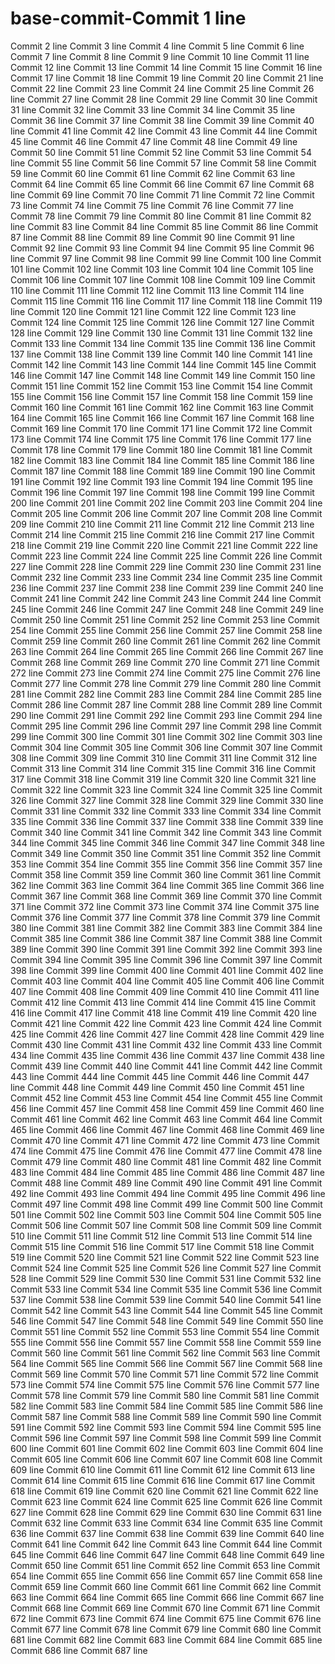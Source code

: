 # base-commit-Commit 1 line
Commit 2 line
Commit 3 line
Commit 4 line
Commit 5 line
Commit 6 line
Commit 7 line
Commit 8 line
Commit 9 line
Commit 10 line
Commit 11 line
Commit 12 line
Commit 13 line
Commit 14 line
Commit 15 line
Commit 16 line
Commit 17 line
Commit 18 line
Commit 19 line
Commit 20 line
Commit 21 line
Commit 22 line
Commit 23 line
Commit 24 line
Commit 25 line
Commit 26 line
Commit 27 line
Commit 28 line
Commit 29 line
Commit 30 line
Commit 31 line
Commit 32 line
Commit 33 line
Commit 34 line
Commit 35 line
Commit 36 line
Commit 37 line
Commit 38 line
Commit 39 line
Commit 40 line
Commit 41 line
Commit 42 line
Commit 43 line
Commit 44 line
Commit 45 line
Commit 46 line
Commit 47 line
Commit 48 line
Commit 49 line
Commit 50 line
Commit 51 line
Commit 52 line
Commit 53 line
Commit 54 line
Commit 55 line
Commit 56 line
Commit 57 line
Commit 58 line
Commit 59 line
Commit 60 line
Commit 61 line
Commit 62 line
Commit 63 line
Commit 64 line
Commit 65 line
Commit 66 line
Commit 67 line
Commit 68 line
Commit 69 line
Commit 70 line
Commit 71 line
Commit 72 line
Commit 73 line
Commit 74 line
Commit 75 line
Commit 76 line
Commit 77 line
Commit 78 line
Commit 79 line
Commit 80 line
Commit 81 line
Commit 82 line
Commit 83 line
Commit 84 line
Commit 85 line
Commit 86 line
Commit 87 line
Commit 88 line
Commit 89 line
Commit 90 line
Commit 91 line
Commit 92 line
Commit 93 line
Commit 94 line
Commit 95 line
Commit 96 line
Commit 97 line
Commit 98 line
Commit 99 line
Commit 100 line
Commit 101 line
Commit 102 line
Commit 103 line
Commit 104 line
Commit 105 line
Commit 106 line
Commit 107 line
Commit 108 line
Commit 109 line
Commit 110 line
Commit 111 line
Commit 112 line
Commit 113 line
Commit 114 line
Commit 115 line
Commit 116 line
Commit 117 line
Commit 118 line
Commit 119 line
Commit 120 line
Commit 121 line
Commit 122 line
Commit 123 line
Commit 124 line
Commit 125 line
Commit 126 line
Commit 127 line
Commit 128 line
Commit 129 line
Commit 130 line
Commit 131 line
Commit 132 line
Commit 133 line
Commit 134 line
Commit 135 line
Commit 136 line
Commit 137 line
Commit 138 line
Commit 139 line
Commit 140 line
Commit 141 line
Commit 142 line
Commit 143 line
Commit 144 line
Commit 145 line
Commit 146 line
Commit 147 line
Commit 148 line
Commit 149 line
Commit 150 line
Commit 151 line
Commit 152 line
Commit 153 line
Commit 154 line
Commit 155 line
Commit 156 line
Commit 157 line
Commit 158 line
Commit 159 line
Commit 160 line
Commit 161 line
Commit 162 line
Commit 163 line
Commit 164 line
Commit 165 line
Commit 166 line
Commit 167 line
Commit 168 line
Commit 169 line
Commit 170 line
Commit 171 line
Commit 172 line
Commit 173 line
Commit 174 line
Commit 175 line
Commit 176 line
Commit 177 line
Commit 178 line
Commit 179 line
Commit 180 line
Commit 181 line
Commit 182 line
Commit 183 line
Commit 184 line
Commit 185 line
Commit 186 line
Commit 187 line
Commit 188 line
Commit 189 line
Commit 190 line
Commit 191 line
Commit 192 line
Commit 193 line
Commit 194 line
Commit 195 line
Commit 196 line
Commit 197 line
Commit 198 line
Commit 199 line
Commit 200 line
Commit 201 line
Commit 202 line
Commit 203 line
Commit 204 line
Commit 205 line
Commit 206 line
Commit 207 line
Commit 208 line
Commit 209 line
Commit 210 line
Commit 211 line
Commit 212 line
Commit 213 line
Commit 214 line
Commit 215 line
Commit 216 line
Commit 217 line
Commit 218 line
Commit 219 line
Commit 220 line
Commit 221 line
Commit 222 line
Commit 223 line
Commit 224 line
Commit 225 line
Commit 226 line
Commit 227 line
Commit 228 line
Commit 229 line
Commit 230 line
Commit 231 line
Commit 232 line
Commit 233 line
Commit 234 line
Commit 235 line
Commit 236 line
Commit 237 line
Commit 238 line
Commit 239 line
Commit 240 line
Commit 241 line
Commit 242 line
Commit 243 line
Commit 244 line
Commit 245 line
Commit 246 line
Commit 247 line
Commit 248 line
Commit 249 line
Commit 250 line
Commit 251 line
Commit 252 line
Commit 253 line
Commit 254 line
Commit 255 line
Commit 256 line
Commit 257 line
Commit 258 line
Commit 259 line
Commit 260 line
Commit 261 line
Commit 262 line
Commit 263 line
Commit 264 line
Commit 265 line
Commit 266 line
Commit 267 line
Commit 268 line
Commit 269 line
Commit 270 line
Commit 271 line
Commit 272 line
Commit 273 line
Commit 274 line
Commit 275 line
Commit 276 line
Commit 277 line
Commit 278 line
Commit 279 line
Commit 280 line
Commit 281 line
Commit 282 line
Commit 283 line
Commit 284 line
Commit 285 line
Commit 286 line
Commit 287 line
Commit 288 line
Commit 289 line
Commit 290 line
Commit 291 line
Commit 292 line
Commit 293 line
Commit 294 line
Commit 295 line
Commit 296 line
Commit 297 line
Commit 298 line
Commit 299 line
Commit 300 line
Commit 301 line
Commit 302 line
Commit 303 line
Commit 304 line
Commit 305 line
Commit 306 line
Commit 307 line
Commit 308 line
Commit 309 line
Commit 310 line
Commit 311 line
Commit 312 line
Commit 313 line
Commit 314 line
Commit 315 line
Commit 316 line
Commit 317 line
Commit 318 line
Commit 319 line
Commit 320 line
Commit 321 line
Commit 322 line
Commit 323 line
Commit 324 line
Commit 325 line
Commit 326 line
Commit 327 line
Commit 328 line
Commit 329 line
Commit 330 line
Commit 331 line
Commit 332 line
Commit 333 line
Commit 334 line
Commit 335 line
Commit 336 line
Commit 337 line
Commit 338 line
Commit 339 line
Commit 340 line
Commit 341 line
Commit 342 line
Commit 343 line
Commit 344 line
Commit 345 line
Commit 346 line
Commit 347 line
Commit 348 line
Commit 349 line
Commit 350 line
Commit 351 line
Commit 352 line
Commit 353 line
Commit 354 line
Commit 355 line
Commit 356 line
Commit 357 line
Commit 358 line
Commit 359 line
Commit 360 line
Commit 361 line
Commit 362 line
Commit 363 line
Commit 364 line
Commit 365 line
Commit 366 line
Commit 367 line
Commit 368 line
Commit 369 line
Commit 370 line
Commit 371 line
Commit 372 line
Commit 373 line
Commit 374 line
Commit 375 line
Commit 376 line
Commit 377 line
Commit 378 line
Commit 379 line
Commit 380 line
Commit 381 line
Commit 382 line
Commit 383 line
Commit 384 line
Commit 385 line
Commit 386 line
Commit 387 line
Commit 388 line
Commit 389 line
Commit 390 line
Commit 391 line
Commit 392 line
Commit 393 line
Commit 394 line
Commit 395 line
Commit 396 line
Commit 397 line
Commit 398 line
Commit 399 line
Commit 400 line
Commit 401 line
Commit 402 line
Commit 403 line
Commit 404 line
Commit 405 line
Commit 406 line
Commit 407 line
Commit 408 line
Commit 409 line
Commit 410 line
Commit 411 line
Commit 412 line
Commit 413 line
Commit 414 line
Commit 415 line
Commit 416 line
Commit 417 line
Commit 418 line
Commit 419 line
Commit 420 line
Commit 421 line
Commit 422 line
Commit 423 line
Commit 424 line
Commit 425 line
Commit 426 line
Commit 427 line
Commit 428 line
Commit 429 line
Commit 430 line
Commit 431 line
Commit 432 line
Commit 433 line
Commit 434 line
Commit 435 line
Commit 436 line
Commit 437 line
Commit 438 line
Commit 439 line
Commit 440 line
Commit 441 line
Commit 442 line
Commit 443 line
Commit 444 line
Commit 445 line
Commit 446 line
Commit 447 line
Commit 448 line
Commit 449 line
Commit 450 line
Commit 451 line
Commit 452 line
Commit 453 line
Commit 454 line
Commit 455 line
Commit 456 line
Commit 457 line
Commit 458 line
Commit 459 line
Commit 460 line
Commit 461 line
Commit 462 line
Commit 463 line
Commit 464 line
Commit 465 line
Commit 466 line
Commit 467 line
Commit 468 line
Commit 469 line
Commit 470 line
Commit 471 line
Commit 472 line
Commit 473 line
Commit 474 line
Commit 475 line
Commit 476 line
Commit 477 line
Commit 478 line
Commit 479 line
Commit 480 line
Commit 481 line
Commit 482 line
Commit 483 line
Commit 484 line
Commit 485 line
Commit 486 line
Commit 487 line
Commit 488 line
Commit 489 line
Commit 490 line
Commit 491 line
Commit 492 line
Commit 493 line
Commit 494 line
Commit 495 line
Commit 496 line
Commit 497 line
Commit 498 line
Commit 499 line
Commit 500 line
Commit 501 line
Commit 502 line
Commit 503 line
Commit 504 line
Commit 505 line
Commit 506 line
Commit 507 line
Commit 508 line
Commit 509 line
Commit 510 line
Commit 511 line
Commit 512 line
Commit 513 line
Commit 514 line
Commit 515 line
Commit 516 line
Commit 517 line
Commit 518 line
Commit 519 line
Commit 520 line
Commit 521 line
Commit 522 line
Commit 523 line
Commit 524 line
Commit 525 line
Commit 526 line
Commit 527 line
Commit 528 line
Commit 529 line
Commit 530 line
Commit 531 line
Commit 532 line
Commit 533 line
Commit 534 line
Commit 535 line
Commit 536 line
Commit 537 line
Commit 538 line
Commit 539 line
Commit 540 line
Commit 541 line
Commit 542 line
Commit 543 line
Commit 544 line
Commit 545 line
Commit 546 line
Commit 547 line
Commit 548 line
Commit 549 line
Commit 550 line
Commit 551 line
Commit 552 line
Commit 553 line
Commit 554 line
Commit 555 line
Commit 556 line
Commit 557 line
Commit 558 line
Commit 559 line
Commit 560 line
Commit 561 line
Commit 562 line
Commit 563 line
Commit 564 line
Commit 565 line
Commit 566 line
Commit 567 line
Commit 568 line
Commit 569 line
Commit 570 line
Commit 571 line
Commit 572 line
Commit 573 line
Commit 574 line
Commit 575 line
Commit 576 line
Commit 577 line
Commit 578 line
Commit 579 line
Commit 580 line
Commit 581 line
Commit 582 line
Commit 583 line
Commit 584 line
Commit 585 line
Commit 586 line
Commit 587 line
Commit 588 line
Commit 589 line
Commit 590 line
Commit 591 line
Commit 592 line
Commit 593 line
Commit 594 line
Commit 595 line
Commit 596 line
Commit 597 line
Commit 598 line
Commit 599 line
Commit 600 line
Commit 601 line
Commit 602 line
Commit 603 line
Commit 604 line
Commit 605 line
Commit 606 line
Commit 607 line
Commit 608 line
Commit 609 line
Commit 610 line
Commit 611 line
Commit 612 line
Commit 613 line
Commit 614 line
Commit 615 line
Commit 616 line
Commit 617 line
Commit 618 line
Commit 619 line
Commit 620 line
Commit 621 line
Commit 622 line
Commit 623 line
Commit 624 line
Commit 625 line
Commit 626 line
Commit 627 line
Commit 628 line
Commit 629 line
Commit 630 line
Commit 631 line
Commit 632 line
Commit 633 line
Commit 634 line
Commit 635 line
Commit 636 line
Commit 637 line
Commit 638 line
Commit 639 line
Commit 640 line
Commit 641 line
Commit 642 line
Commit 643 line
Commit 644 line
Commit 645 line
Commit 646 line
Commit 647 line
Commit 648 line
Commit 649 line
Commit 650 line
Commit 651 line
Commit 652 line
Commit 653 line
Commit 654 line
Commit 655 line
Commit 656 line
Commit 657 line
Commit 658 line
Commit 659 line
Commit 660 line
Commit 661 line
Commit 662 line
Commit 663 line
Commit 664 line
Commit 665 line
Commit 666 line
Commit 667 line
Commit 668 line
Commit 669 line
Commit 670 line
Commit 671 line
Commit 672 line
Commit 673 line
Commit 674 line
Commit 675 line
Commit 676 line
Commit 677 line
Commit 678 line
Commit 679 line
Commit 680 line
Commit 681 line
Commit 682 line
Commit 683 line
Commit 684 line
Commit 685 line
Commit 686 line
Commit 687 line
